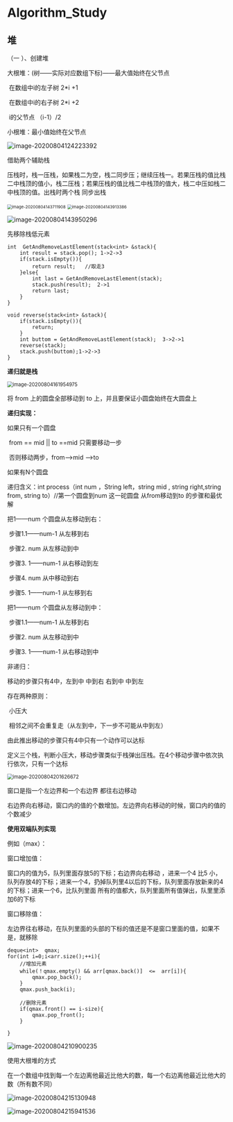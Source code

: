 # Algorithm_Study

## 堆

（一 ）、创建堆

大根堆：(树——实际对应数组下标)——最大值始终在父节点

​				在数组中i的左子树   2*i +1

​				在数组中i的右子树   2*i +2

​                i的父节点  （i-1）/2

小根堆：最小值始终在父节点



![image-20200804124223392](https://raw.githubusercontent.com/raylee-lilei/PicGoImage/master/imgimage-20200804124223392.png)

借助两个辅助栈

压栈时，栈一压栈，如果栈二为空，栈二同步压；继续压栈一。若果压栈的值比栈二中栈顶的值小，栈二压栈；若果压栈的值比栈二中栈顶的值大，栈二中压如栈二中栈顶的值。出栈时两个栈 同步出栈

<img src="https://raw.githubusercontent.com/raylee-lilei/PicGoImage/master/imgimage-20200804143711908.png" alt="image-20200804143711908" style="zoom: 67%;" />

<img src="https://raw.githubusercontent.com/raylee-lilei/PicGoImage/master/imgimage-20200804143913386.png" alt="image-20200804143913386" style="zoom:67%;" />

![image-20200804143950296](https://raw.githubusercontent.com/raylee-lilei/PicGoImage/master/imgimage-20200804143950296.png)

先移除栈低元素

```
int  GetAndRemoveLastElement(stack<int> &stack){   
	int result = stack.pop(); 1->2->3
	if(stack.isEmpty()){
		return result;   //取走3
	}else{
		int last = GetAndRemoveLastElement(stack); 
		stack.push(result);  2->1
		return last;
	}
}

void reverse(stack<int> &stack){
	if(stack.isEmpty()){
		return;
	}
	int buttom = GetAndRemoveLastElement(stack);  3->2->1
	reverse(stack);
	stack.push(buttom);1->2->3
}
```

**递归就是栈**



<img src="https://raw.githubusercontent.com/raylee-lilei/PicGoImage/master/imgimage-20200804161954975.png" alt="image-20200804161954975" style="zoom:80%;" />





将 from 上的圆盘全部移动到 to 上，并且要保证小圆盘始终在大圆盘上  



**递归实现：**

如果只有一个圆盘 

​				 from  == mid  || to ==mid  只需要移动一步

​				否则移动两步，from——>mid ——>to

如果有N个圆盘

递归含义：int process（int  num ，String left，string mid , string right,string from, string to）//第一个圆盘到num 这一砣圆盘  从from移动到to 的步骤和最优解

把1——num 个圆盘从左移动到右：

​				步骤1.1——num-1   从左移到右

​				步骤2. num   从左移动到中

​				步骤3. 1——num-1  从右移动到左 

​				步骤4. num   从中移动到右

​				步骤5. 1——num-1   从左移到右

把1——num 个圆盘从左移动到中：

​				步骤1.1——num-1   从左移到右

​				步骤2. num   从左移动到中

​				步骤3. 1——num-1  从右移动到中



非递归：

移动的步骤只有4中，左到中  中到右  右到中  中到左

存在两种原则：

​		小压大

​		相邻之间不会重复走（从左到中，下一步不可能从中到左）

由此推出移动的步骤只有4中只有一个动作可以达标

定义三个栈，判断小压大，移动步骤类似于栈弹出压栈。在4个移动步骤中依次执行依次，只有一个达标 

<img src="https://raw.githubusercontent.com/raylee-lilei/PicGoImage/master/imgimage-20200804201626672.png" alt="image-20200804201626672" style="zoom:80%;" />



窗口是指一个左边界和一个右边界  都往右边移动

右边界向右移动，窗口内的值的个数增加。左边界向右移动的时候，窗口内的值的个数减少

**使用双端队列实现**

例如（max）：

窗口增加值：

窗口内的值为5，队列里面存放5的下标；右边界向右移动 ，进来一个4  比5 小，队列存放4的下标；进来一个4，扔掉队列里4以后的下标，队列里面存放新来的4的下标；进来一个6，比队列里面 所有的值都大，队列里面所有值弹出，队里里添加6的下标

窗口移除值：

左边界往右移动，在队列里面的头部的下标的值还是不是窗口里面的值，如果不是，就移除

```
deque<int>  qmax;
for(int i=0;i<arr.size();++i){
    //增加元素
	while(！qmax.empty() && arr[qmax.back()]  <=  arr[i]){
		qmax.pop_back();
	}
	qmax.push_back(i);
	
	//删除元素
	if(qmax.front() == i-size){
		qmax.pop_front();
	}
	
}
```



![image-20200804210900235](https://raw.githubusercontent.com/raylee-lilei/PicGoImage/master/imgimage-20200804210900235.png)



使用大根堆的方式



在一个数组中找到每一个左边离他最近比他大的数，每一个右边离他最近比他大的数（所有数不同）

![image-20200804215130948](https://raw.githubusercontent.com/raylee-lilei/PicGoImage/master/imgimage-20200804215130948.png)



![image-20200804215941536](https://raw.githubusercontent.com/raylee-lilei/PicGoImage/master/imgimage-20200804215941536.png)





















